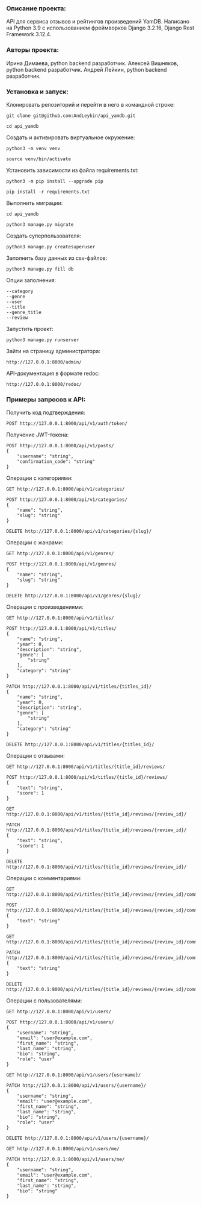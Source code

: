 ### Описание проекта:

API для сервиса отзывов и рейтингов произведений YamDB.
Написано на Python 3.9 с использованием фреймворков Django 3.2.16, Django Rest Framework 3.12.4.

### Авторы проекта:

Ирина Димаева, python backend разработчик.
Алексей Вишняков, python backend разработчик.
Андрей Лейкин, python backend разработчик.

### Установка и запуск:

Клонировать репозиторий и перейти в него в командной строке:

```
git clone git@github.com:AndLeykin/api_yamdb.git
```

```
cd api_yamdb
```

Cоздать и активировать виртуальное окружение:

```
python3 -m venv venv
```

```
source venv/bin/activate
```

Установить зависимости из файла requirements.txt:

```
python3 -m pip install --upgrade pip
```

```
pip install -r requirements.txt
```

Выполнить миграции:

```
cd api_yamdb
```

```
python3 manage.py migrate
```

Создать суперпользователя:

```
python3 manage.py createsuperuser
```

Заполнить базу данных из csv-файлов:

```
python3 manage.py fill db
```
Опции заполнения:
```
--category
--genre
--user
--title
--genre_title
--review
```

Запустить проект:

```
python3 manage.py runserver
```

Зайти на страницу администратора:

```
http://127.0.0.1:8000/admin/
```

API-документация в формате redoc:

```
http://127.0.0.1:8000/redoc/
```

### Примеры запросов к API:

Получить код подтверждения:
```
POST http://127.0.0.1:8000/api/v1/auth/token/
```
Получение JWT-токена:
```
POST http://127.0.0.1:8000/api/v1/posts/
{
    "username": "string",
    "confirmation_code": "string"
}
```

Операции с категориями:
```
GET http://127.0.0.1:8000/api/v1/categories/
```
```
POST http://127.0.0.1:8000/api/v1/categories/
{
    "name": "string",
    "slug": "string"
}
```
```
DELETE http://127.0.0.1:8000/api/v1/categories/{slug}/
```

Операции с жанрами:
```
GET http://127.0.0.1:8000/api/v1/genres/
```
```
POST http://127.0.0.1:8000/api/v1/genres/
{
    "name": "string",
    "slug": "string"
}
```
```
DELETE http://127.0.0.1:8000/api/v1/genres/{slug}/
```

Операции с произведениями:
```
GET http://127.0.0.1:8000/api/v1/titles/
```
```
POST http://127.0.0.1:8000/api/v1/titles/
{
    "name": "string",
    "year": 0,
    "description": "string",
    "genre": [
        "string"
    ],
    "category": "string"
}
```
```
PATCH http://127.0.0.1:8000/api/v1/titles/{titles_id}/
{
    "name": "string",
    "year": 0,
    "description": "string",
    "genre": [
        "string"
    ],
    "category": "string"
}
```
```
DELETE http://127.0.0.1:8000/api/v1/titles/{titles_id}/
```

Операции с отзывами:
```
GET http://127.0.0.1:8000/api/v1/titles/{title_id}/reviews/
```
```
POST http://127.0.0.1:8000/api/v1/titles/{title_id}/reviews/
{
    "text": "string",
    "score": 1
}
```
```
GET http://127.0.0.1:8000/api/v1/titles/{title_id}/reviews/{review_id}/
```
```
PATCH http://127.0.0.1:8000/api/v1/titles/{title_id}/reviews/{review_id}/
{
    "text": "string",
    "score": 1
}
```
```
DELETE http://127.0.0.1:8000/api/v1/titles/{title_id}/reviews/{review_id}/
```

Операции с комментариями:
```
GET http://127.0.0.1:8000/api/v1/titles/{title_id}/reviews/{review_id}/comments/
```
```
POST http://127.0.0.1:8000/api/v1/titles/{title_id}/reviews/{review_id}/comments/
{
    "text": "string"
}
```
```
GET http://127.0.0.1:8000/api/v1/titles/{title_id}/reviews/{review_id}/comments/{comment_id}/
```
```
PATCH http://127.0.0.1:8000/api/v1/titles/{title_id}/reviews/{review_id}/comments/{comment_id}/
{
    "text": "string"
}
```
```
DELETE http://127.0.0.1:8000/api/v1/titles/{title_id}/reviews/{review_id}/comments/{comment_id}/
```
Операции с пользователями:
```
GET http://127.0.0.1:8000/api/v1/users/
```
```
POST http://127.0.0.1:8000/api/v1/users/
{
    "username": "string",
    "email": "user@example.com",
    "first_name": "string",
    "last_name": "string",
    "bio": "string",
    "role": "user"
}
```
```
GET http://127.0.0.1:8000/api/v1/users/{username}/
```
```
PATCH http://127.0.0.1:8000/api/v1/users/{username}/
{
    "username": "string",
    "email": "user@example.com",
    "first_name": "string",
    "last_name": "string",
    "bio": "string",
    "role": "user"
}
```
```
DELETE http://127.0.0.1:8000/api/v1/users/{username}/
```
```
GET http://127.0.0.1:8000/api/v1/users/me/
```
```
PATCH http://127.0.0.1:8000/api/v1/users/me/
{
    "username": "string",
    "email": "user@example.com",
    "first_name": "string",
    "last_name": "string",
    "bio": "string"
}
```